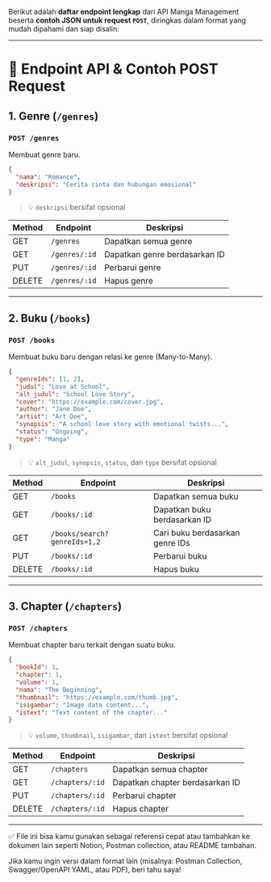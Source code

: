 Berikut adalah **daftar endpoint lengkap** dari API Manga Management beserta **contoh JSON untuk request `POST`**, diringkas dalam format yang mudah dipahami dan siap disalin:

---

# 📡 Endpoint API & Contoh POST Request

## 1. Genre (`/genres`)
### `POST /genres`
Membuat genre baru.

```json
{
  "nama": "Romance",
  "deskripsi": "Cerita cinta dan hubungan emosional"
}
```

> 💡 `deskripsi` bersifat opsional

| Method | Endpoint       | Deskripsi                     |
|--------|----------------|-------------------------------|
| GET    | `/genres`      | Dapatkan semua genre          |
| GET    | `/genres/:id`  | Dapatkan genre berdasarkan ID |
| PUT    | `/genres/:id`  | Perbarui genre                |
| DELETE | `/genres/:id`  | Hapus genre                   |

---

## 2. Buku (`/books`)
### `POST /books`
Membuat buku baru dengan relasi ke genre (Many-to-Many).

```json
{
  "genreIds": [1, 2],
  "judul": "Love at School",
  "alt_judul": "School Love Story",
  "cover": "https://example.com/cover.jpg",
  "author": "Jane Doe",
  "artist": "Art Doe",
  "synopsis": "A school love story with emotional twists...",
  "status": "Ongoing",
  "type": "Manga"
}
```

> 💡 `alt_judul`, `synopsis`, `status`, dan `type` bersifat opsional

| Method | Endpoint              | Deskripsi                              |
|--------|-----------------------|----------------------------------------|
| GET    | `/books`              | Dapatkan semua buku                    |
| GET    | `/books/:id`          | Dapatkan buku berdasarkan ID           |
| GET    | `/books/search?genreIds=1,2` | Cari buku berdasarkan genre IDs |
| PUT    | `/books/:id`          | Perbarui buku                          |
| DELETE | `/books/:id`          | Hapus buku                             |

---

## 3. Chapter (`/chapters`)
### `POST /chapters`
Membuat chapter baru terkait dengan suatu buku.

```json
{
  "bookId": 1,
  "chapter": 1,
  "volume": 1,
  "nama": "The Beginning",
  "thumbnail": "https://example.com/thumb.jpg",
  "isigambar": "Image data content...",
  "istext": "Text content of the chapter..."
}
```

> 💡 `volume`, `thumbnail`, `isigambar`, dan `istext` bersifat opsional

| Method | Endpoint               | Deskripsi                        |
|--------|------------------------|----------------------------------|
| GET    | `/chapters`            | Dapatkan semua chapter           |
| GET    | `/chapters/:id`        | Dapatkan chapter berdasarkan ID  |
| PUT    | `/chapters/:id`        | Perbarui chapter                 |
| DELETE | `/chapters/:id`        | Hapus chapter                    |

---

✅ File ini bisa kamu gunakan sebagai referensi cepat atau tambahkan ke dokumen lain seperti Notion, Postman collection, atau README tambahan.

Jika kamu ingin versi dalam format lain (misalnya: Postman Collection, Swagger/OpenAPI YAML, atau PDF), beri tahu saya!